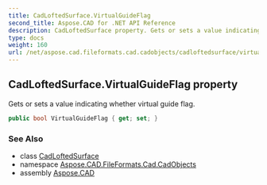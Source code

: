 ```yaml
---
title: CadLoftedSurface.VirtualGuideFlag
second_title: Aspose.CAD for .NET API Reference
description: CadLoftedSurface property. Gets or sets a value indicating whether virtual guide flag
type: docs
weight: 160
url: /net/aspose.cad.fileformats.cad.cadobjects/cadloftedsurface/virtualguideflag/
---
```

## CadLoftedSurface.VirtualGuideFlag property

Gets or sets a value indicating whether virtual guide flag.

```csharp
public bool VirtualGuideFlag { get; set; }
```

### See Also

* class [CadLoftedSurface](../)
* namespace [Aspose.CAD.FileFormats.Cad.CadObjects](../../cadloftedsurface/)
* assembly [Aspose.CAD](../../../)


